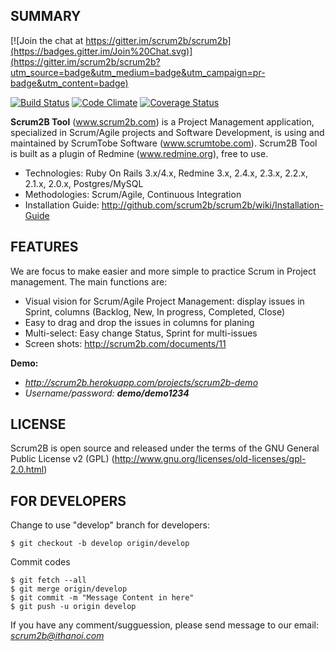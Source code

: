 SUMMARY
-------

[![Join the chat at https://gitter.im/scrum2b/scrum2b](https://badges.gitter.im/Join%20Chat.svg)](https://gitter.im/scrum2b/scrum2b?utm_source=badge&utm_medium=badge&utm_campaign=pr-badge&utm_content=badge)

[![Build Status](https://travis-ci.org/scrum2b/scrum2b.png)](https://travis-ci.org/scrum2b/scrum2b)
[![Code Climate](https://codeclimate.com/github/scrum2b/scrum2b.png)](https://codeclimate.com/github/scrum2b/scrum2b)
[![Coverage Status](https://coveralls.io/repos/scrum2b/scrum2b/badge.png?branch=master)](https://coveralls.io/r/scrum2b/scrum2b)

**Scrum2B Tool** (www.scrum2b.com) is a Project Management application, specialized in Scrum/Agile projects and Software Development, is using and maintained by ScrumTobe Software (www.scrumtobe.com). Scrum2B Tool is built as a plugin of Redmine (www.redmine.org), free to use.

- Technologies: Ruby On Rails 3.x/4.x, Redmine 3.x, 2.4.x, 2.3.x, 2.2.x, 2.1.x, 2.0.x, Postgres/MySQL
- Methodologies: Scrum/Agile, Continuous Integration
- Installation Guide: http://github.com/scrum2b/scrum2b/wiki/Installation-Guide

FEATURES
-------
We are focus to make easier and more simple to practice Scrum in Project management. The main functions are:

- Visual vision for Scrum/Agile Project Management: display issues in Sprint, columns (Backlog, New, In progress, Completed, Close)
- Easy to drag and drop the issues in columns for planing
- Multi-select: Easy change Status, Sprint for multi-issues
- Screen shots: http://scrum2b.com/documents/11

**Demo:**
- *http://scrum2b.herokuapp.com/projects/scrum2b-demo*
- *Username/password: **demo/demo1234***

LICENSE
-------

Scrum2B is open source and released under the terms of the GNU General Public License v2 (GPL)  (http://www.gnu.org/licenses/old-licenses/gpl-2.0.html)


FOR DEVELOPERS
--------------

Change to use "develop" branch for developers:

    $ git checkout -b develop origin/develop

Commit codes
  
    $ git fetch --all
    $ git merge origin/develop
    $ git commit -m "Message Content in here"
    $ git push -u origin develop

If you have any comment/sugguession, please send message to our email: *scrum2b@ithanoi.com*



